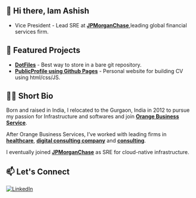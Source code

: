 ## 👋 Hi there, Iam Ashish

- Vice President - Lead SRE at [**JPMorganChase**](https://www.jpmorganchase.com/),leading global financial services firm.

## 🚀 Featured Projects
- [**DotFiles**](https://github.com/ashish60808/dotfiles) - Best way to store in a bare git repository.
- [**PublicProfile using Github Pages**](https://github.com/ashish60808/ashish60808.github.io) - Personal website for building CV using html/css/JS.

## 🧑‍💼 Short Bio

Born and raised in India, I relocated to the Gurgaon, India in 2012 to pursue my passion for Infrastructure and softwares and join [**Orange Business Service**](https://www.orange-business.com/en).

After Orange Business Services, I’ve worked with leading firms in [**healthcare**](https://www.optum.com/en/), [**digital consulting company**](https://www.publicissapient.com/) and [**consulting**](https://www.mckinsey.com/).

I eventually joined [**JPMorganChase**](https://www.jpmorganchase.com/) as SRE for cloud-native infrastructure.


## 📫 Let's Connect
[![LinkedIn](https://img.shields.io/badge/LinkedIn-blue?style=for-the-badge&logo=linkedin)](https://www.linkedin.com/in/ashishkumarsre/)



<!--
**ashish60808/ashish60808** is a ✨ _special_ ✨ repository because its `README.md` (this file) appears on your GitHub profile.

Here are some ideas to get you started:

- 🔭 I’m currently working on ...
- 🌱 I’m currently learning ...
- 👯 I’m looking to collaborate on ...
- 🤔 I’m looking for help with ...
- 💬 Ask me about ...
- 📫 How to reach me: ...
- 😄 Pronouns: ...
- ⚡ Fun fact: ...
-->
